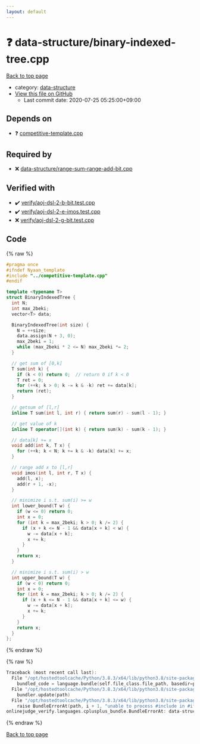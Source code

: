 ```yaml
---
layout: default
---
```


<!-- mathjax config similar to math.stackexchange -->
<script type="text/javascript" async
  src="https://cdnjs.cloudflare.com/ajax/libs/mathjax/2.7.5/MathJax.js?config=TeX-MML-AM_CHTML">
</script>
<script type="text/x-mathjax-config">
  MathJax.Hub.Config({
    TeX: { equationNumbers: { autoNumber: "AMS" }},
    tex2jax: {
      inlineMath: [ ['$','$'] ],
      processEscapes: true
    },
    "HTML-CSS": { matchFontHeight: false },
    displayAlign: "left",
    displayIndent: "2em"
  });
</script>

<script type="text/javascript" src="https://cdnjs.cloudflare.com/ajax/libs/jquery/3.4.1/jquery.min.js"></script>
<script src="https://cdn.jsdelivr.net/npm/jquery-balloon-js@1.1.2/jquery.balloon.min.js" integrity="sha256-ZEYs9VrgAeNuPvs15E39OsyOJaIkXEEt10fzxJ20+2I=" crossorigin="anonymous"></script>
<script type="text/javascript" src="../../assets/js/copy-button.js"></script>
<link rel="stylesheet" href="../../assets/css/copy-button.css" />


# :question: data-structure/binary-indexed-tree.cpp

<a href="../../index.html">Back to top page</a>

* category: <a href="../../index.html#36397fe12f935090ad150c6ce0c258d4">data-structure</a>
* <a href="{{ site.github.repository_url }}/blob/master/data-structure/binary-indexed-tree.cpp">View this file on GitHub</a>
    - Last commit date: 2020-07-25 05:25:00+09:00




## Depends on

* :question: <a href="../competitive-template.cpp.html">competitive-template.cpp</a>


## Required by

* :x: <a href="range-sum-range-add-bit.cpp.html">data-structure/range-sum-range-add-bit.cpp</a>


## Verified with

* :heavy_check_mark: <a href="../../verify/verify/aoj-dsl-2-b-bit.test.cpp.html">verify/aoj-dsl-2-b-bit.test.cpp</a>
* :heavy_check_mark: <a href="../../verify/verify/aoj-dsl-2-e-imos.test.cpp.html">verify/aoj-dsl-2-e-imos.test.cpp</a>
* :x: <a href="../../verify/verify/aoj-dsl-2-g-bit.test.cpp.html">verify/aoj-dsl-2-g-bit.test.cpp</a>


## Code

<a id="unbundled"></a>
{% raw %}
```cpp
#pragma once
#ifndef Nyaan_template
#include "../competitive-template.cpp"
#endif

template <typename T>
struct BinaryIndexedTree {
  int N;
  int max_2beki;
  vector<T> data;

  BinaryIndexedTree(int size) {
    N = ++size;
    data.assign(N + 3, 0);
    max_2beki = 1;
    while (max_2beki * 2 <= N) max_2beki *= 2;
  }

  // get sum of [0,k]
  T sum(int k) {
    if (k < 0) return 0;  // return 0 if k < 0
    T ret = 0;
    for (++k; k > 0; k -= k & -k) ret += data[k];
    return (ret);
  }

  // getsum of [l,r]
  inline T sum(int l, int r) { return sum(r) - sum(l - 1); }

  // get value of k
  inline T operator[](int k) { return sum(k) - sum(k - 1); }

  // data[k] += x
  void add(int k, T x) {
    for (++k; k < N; k += k & -k) data[k] += x;
  }

  // range add x to [l,r]
  void imos(int l, int r, T x) {
    add(l, x);
    add(r + 1, -x);
  }

  // minimize i s.t. sum(i) >= w
  int lower_bound(T w) {
    if (w <= 0) return 0;
    int x = 0;
    for (int k = max_2beki; k > 0; k /= 2) {
      if (x + k <= N - 1 && data[x + k] < w) {
        w -= data[x + k];
        x += k;
      }
    }
    return x;
  }

  // minimize i s.t. sum(i) > w
  int upper_bound(T w) {
    if (w < 0) return 0;
    int x = 0;
    for (int k = max_2beki; k > 0; k /= 2) {
      if (x + k <= N - 1 && data[x + k] <= w) {
        w -= data[x + k];
        x += k;
      }
    }
    return x;
  }
};
```
{% endraw %}

<a id="bundled"></a>
{% raw %}
```cpp
Traceback (most recent call last):
  File "/opt/hostedtoolcache/Python/3.8.3/x64/lib/python3.8/site-packages/onlinejudge_verify/docs.py", line 349, in write_contents
    bundled_code = language.bundle(self.file_class.file_path, basedir=pathlib.Path.cwd())
  File "/opt/hostedtoolcache/Python/3.8.3/x64/lib/python3.8/site-packages/onlinejudge_verify/languages/cplusplus.py", line 185, in bundle
    bundler.update(path)
  File "/opt/hostedtoolcache/Python/3.8.3/x64/lib/python3.8/site-packages/onlinejudge_verify/languages/cplusplus_bundle.py", line 306, in update
    raise BundleErrorAt(path, i + 1, "unable to process #include in #if / #ifdef / #ifndef other than include guards")
onlinejudge_verify.languages.cplusplus_bundle.BundleErrorAt: data-structure/binary-indexed-tree.cpp: line 3: unable to process #include in #if / #ifdef / #ifndef other than include guards

```
{% endraw %}

<a href="../../index.html">Back to top page</a>

